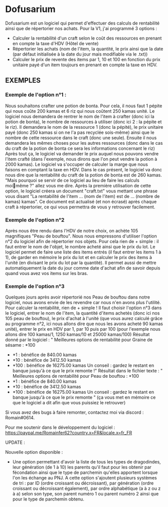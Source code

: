 # Dofusarium

Dofusarium est un logiciel qui permet d'effectuer des calculs de 
rentabilité ainsi que de répertorier nos achats.
Pour la V1, j'ai programmé 3 options :
- Calculer la rentabilité d'un craft selon le coût des ressources en 
prenant en compte la taxe d'HDV (Hôtel de vente)
- Répertorier les achats (nom de l'item, la quantité, le prix ainsi que 
la date (par défaut initialisée à la date du jour mais modifiable via 
le .txt))
- Calculer le prix de revente des items par 1, 10 et 100 en fonction du 
prix unitaire payé d'un item toujours en prenant en compte la taxe en 
HDV.

## EXEMPLES
### Exemple de l'option n°1 :
Nous souhaitons crafter une potion de bonta. Pour cela, il nous faut 1 
pépite qui nous coûte 200 kamas et 6 riz qui nous coûtent 250 kamas unité.
Le logiciel nous demandera de rentrer le nom de l'item à crafter (donc ici 
la potion de bonta), le nombre de ressources à utiliser (donc ici 2 : la 
pépite et le riz).
Il demandera le nom de la ressource 1 (donc la pépité), le prix unitaire 
payé (donc 250 kamas si on ne l'a pas recyclée sois-même) ainsi que le 
nombre de cette ressource dans le craft (donc une seule).
Ensuite il nous demandera les mêmes choses pour les autres ressources 
(donc dans le cas du craft de la potion de bonta ce sera les informations 
concernant le riz)
Après tout ça, le logiciel va demander le prix auquel nous pouvons vendre 
l'item crafté (dans l'exemple, nous dirons que l'on peut vendre la potion 
à 2000 kamas). Le logiciel va s'occuper de calculer la marge que nous 
faisons en comptant la taxe en HDV. Dans le cas présent, le logiciel va 
donc nous dire que la rentabilité du craft de la potion de bonta est de 
260 kamas.
"Mais pourquoi se servir de ce logiciel au lieu de faire les calculs moimême ?" allez vous me dire.
Après la première utilisation de cette option, le logiciel créera un 
document "craft.txt" vous mettant une phrase vous disant "La rentabilité 
de l'item ... (nom de l'item) est de ... (nombre de kamas) kamas". Ce 
document est actualisé (et non écrasé) après chaque craft à répertorier, 
ce qui vous permettra de vous y retrouver facilement.
### Exemple de l'option n°2
Après nous être rendu dans l'HDV de notre choix, on achète 105 magnifiques 
"Peau de bouftou".
Nous nous empressons d'utiliser l'option n°2 du logiciel afin de 
répertorier nos objets.
Pour cela rien de + simple : il faut entrer le nom de l'objet, le nombre 
acheté ainsi que le prix du lot. Le logiciel permet de faire une liste des 
items entrés (il faut entrer les items 1 à 1), de garder en mémoire le 
prix du lot et en calculer le prix des items à l'unité (en divisant le 
prix du lot par la quantité). Il permet aussi de mettre automatiquement la 
date du jour comme date d'achat afin de savoir depuis quand vous avez vos 
items sur les bras.
### Exemple de l'option n°3
Quelques jours après avoir répertorié nos Peau de bouftou dans notre 
logiciel, nous avons envie de les revendre car nous n'en avons plus 
l'utilité. Pour calculer la rentabilité, rien de + simple !
Il faut choisir l'option n°3 dans le logiciel, entrer le nom de l'item, la 
quantité d'items achetés (donc ici nos 105 peau de bouftou), le prix 
d'achat à l'unité (que vous aurez calculé grâce au programme n°2, ici nous 
allons dire que nous les avons acheté 90 kamas unité), entrer le prix en 
HDV par 1, par 10 puis par 100 (pour l'exemple nous allons dire 100 
kamas/1, 1250 kamas/10 et 25000 kamas/100)
Résultat donné par le logiciel :
" Meilleures options de rentabilité pour Graine de sésame : *100
- *1 : bénéfice de 840.00 kamas
- *10 : bénéfice de 3412.50 kamas
- *100 : bénéfice de 16275.00 kamas
Un conseil : gardez le restant en banque jusqu'à ce que le prix remonte !"
Résultat dans le fichier texte :
"
Meilleures options de rentabilité pour Peau de bouftou : *100
- *1 : bénéfice de 840.00 kamas
- *10 : bénéfice de 3412.50 kamas
- *100 : bénéfice de 16275.00 kamas
Un conseil : gardez le restant en banque jusqu'à ce que le prix remonte
"
(ça vous met en mémoire ce que le logiciel a dit afin que vous puissiez le 
retrouver)


Si vous avez des bugs à faire remonter, contactez moi via discord :
Romain#0614.


Pour me soutenir dans le développement du logiciel :
https://paypal.me/Romainfer62?country.x=FR&locale.x=fr_FR


UPDATE :

Nouvelle option disponible :
- Une option permettant d'avoir la liste de tous les types de dragodindes, leur génération (de 1 à 10) les parents qu'il faut pour les obtenir par fécondation ainsi que le type de parchemin qu'elles apportent lorsque l'on les échange au PNJ. A cette option s'ajoutent plusieurs systèmes de tri : par ID (ordre croissant ou décroissant), par génération (ordre croissant ou décroissant également), par ordre alphabétique (a à z ou z à a) selon son type, son parent numéro 1 ou parent numéro 2 ainsi que pour le type de parchemin obtenu. 
